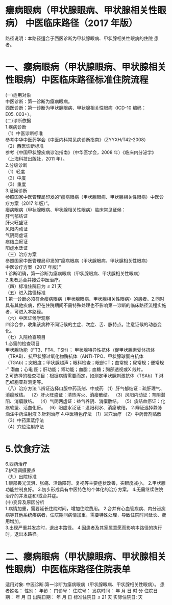 # 瘿病眼病（甲状腺眼病、甲状腺相关性眼病） 中医临床路径（2017 年版）  
路径说明：本路径适合于西医诊断为甲状腺眼病、甲状腺相关性眼病的住院 患者。  
# 一、瘿病眼病（甲状腺眼病、甲状腺相关性眼病）中医临床路径标准住院流程  
(一)适用对象  
中医诊断：第一诊断为瘿病眼病。  
西医诊断：第一诊断为甲状腺眼病、甲状腺相关性眼病（ICD-10 编码：
$\mathrm{E05.~003+}$）。  
(二)诊断依据  
1.疾病诊断  
（1）中医诊断标准  
参考中华中医药学会《中医内科常见病诊断指南》（ZYYXH/T42-2008）  
（2）西医诊断标准  
参考《中国甲状腺疾病诊治指南》（中华医学会，2008 年）《临床内分泌学》
（上海科技出版社，2011 年）。  
2.分级诊断  
（1）轻度  
（2）中度  
（3）重度  
3.证候诊断  
参照国家中医管理局印发的“瘿病眼病（甲状腺眼病、甲状腺相关性眼病）中医诊疗方案（2017 年版）”。  
瘿病眼病（甲状腺眼病、甲状腺相关性眼病）临床常见证候：  
肝气郁结证  
肝火旺盛证  
风阳内动证  
气阴两虚证  
痰结血瘀证  
阳虚水泛证  
（三）治疗方案  
参照国家中医管理局印发的“瘿病眼病（甲状腺眼病、甲状腺相关性眼病）  
中医诊疗方案（2017 年版）”  
1.诊断明确，第一诊断为瘿病眼病（甲状腺眼病、甲状腺相关性眼病）  
2.患者适合并接受中医治疗。  
（四）标准住院日为${\leqslant}21$ 天  
（五）进入路径标准  
1.第一诊断必须符合瘿病眼病（甲状腺眼病、甲状腺相关性眼病）的患者。2.同时具有其他疾病，但在住院期间不需特殊处理也不影响第一诊断的临床路径流程实施者，可进入本路径。  
（六）中医证候学观察  
四诊合参，收集该病种不同证候的主症、次症、舌、脉特点。注意证候的动态变化。  
（七）入院检查项目  
1.必需的检查项目  
甲状腺功能（FT3、FT4、TSH）； 甲状腺特异性抗体（促甲状腺素受体抗体（TRAB）、抗甲状腺过氧化物酶抗体（ANTI-TPO、甲状腺球蛋白抗体（TGAb）；突眼度；甲状腺超声；眼科检查；眼部CT；血常规；尿常规；便常规 $\cdot^{+}$ 潜血；心电 图；肝功能；肾功能；血脂；血糖；胸部透视或X 线片。  
2.可选择的检查项目：根据病情需要而定，如测定甲状腺刺激抗体（TSAb）T 淋巴细胞亚群测定等。  
（八）治疗方法 1.辨证选择口服中药汤剂、中成药 （1）肝气郁结证：疏肝理气、消瘿散结。 （2）肝火旺盛证：清热泻火、消瘿散结。 （3）风阳内动证：育阴潜阳、消瘿散结。 （4）气阴两虚证：益气养阴、消瘿散结。 （5）痰结血瘀证：化痰软坚、活血化瘀。  （6）阳虚水泛证：温阳利水、消瘿散结。 2.辨证选择静脉滴注中药注射液  3.针刺治疗  4.中医特色疗法 （1）耳穴治疗 （2）中药膏剂贴敷 （3）中药熏蒸疗法  
（4）穴位注射疗法  
# 5.饮食疗法  
6.西药治疗  
7.护理调摄要点  
（九）出院标准  
1.眼部畏光流泪、胀痛、活动障碍、复视等主要症状改善，突眼度减小。 2.甲状腺功能控制良好。 3.初步形成具有中医特色的个体化的治疗方案。 4.无需继续住院治疗的并发症和/或合并症。  
(十)变异及原因分析  
1.病情加重，需要延长住院时间，增加住院费用。 2.合并有心血管疾病、内分泌疾病等其他系统疾病者，住院期间病情加重，需要特殊处理，导致住院时间延长、费用增加。  
3.出现严重并发症时，退出本路径。 4.因患者及其家属意愿而影响本路径的执行时，退出本路径。  
# 二、瘿病眼病（甲状腺眼病、甲状腺相关性眼病）中医临床路径住院表单  
适用对象: 中医诊断:第一诊断为瘿病眼病（甲状腺眼病、甲状腺相关性眼病）。 患者姓名：          性别：    年龄：    门诊号：         住院号：            发病时间：   年  月  日  时  分  住院日期：   年  月  日 出院日期：   年  月   日  标准住院日${\leqslant}21$ 天                实际住院日:    天  
